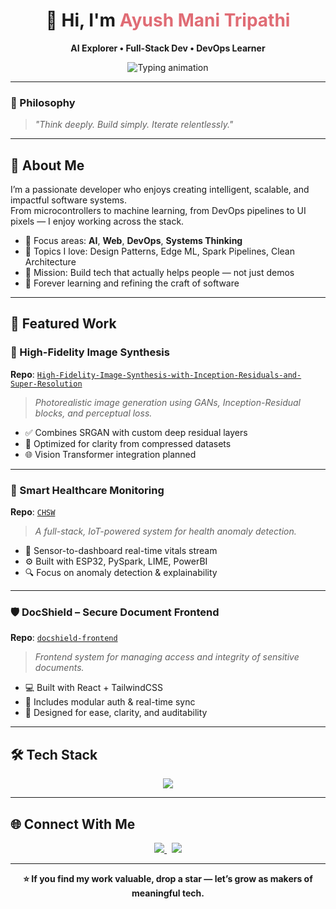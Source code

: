 <h1 align="center">👋 Hi, I'm <span style="color:#e06c75;">Ayush Mani Tripathi</span></h1>
<p align="center"><strong>AI Explorer • Full-Stack Dev • DevOps Learner</strong></p>

<p align="center">
  <img src="https://readme-typing-svg.demolab.com?font=Fira+Code&size=20&pause=1000&center=true&vCenter=true&width=500&lines=Crafting+Tech+That+Matters.;Breaking+things+to+learn.;Focused.+Fierce.+Unstoppable." alt="Typing animation" />
</p>

---

### 🧠 Philosophy  
> *"Think deeply. Build simply. Iterate relentlessly."*

---

## 🧩 About Me

I’m a passionate developer who enjoys creating intelligent, scalable, and impactful software systems.  
From microcontrollers to machine learning, from DevOps pipelines to UI pixels — I enjoy working across the stack.

- 🔬 Focus areas: **AI**, **Web**, **DevOps**, **Systems Thinking**
- 💬 Topics I love: Design Patterns, Edge ML, Spark Pipelines, Clean Architecture
- 🧭 Mission: Build tech that actually helps people — not just demos
- 🌱 Forever learning and refining the craft of software

---

## 🚀 Featured Work

### 🎨 High-Fidelity Image Synthesis  
**Repo**: [`High-Fidelity-Image-Synthesis-with-Inception-Residuals-and-Super-Resolution`](https://github.com/ayush-0p1/High-Fidelity-Image-Synthesis-with-Inception-Residuals-and-Super-Resolution)

> *Photorealistic image generation using GANs, Inception-Residual blocks, and perceptual loss.*

- ✅ Combines SRGAN with custom deep residual layers
- 🧠 Optimized for clarity from compressed datasets
- 🌐 Vision Transformer integration planned

---

### 🏥 Smart Healthcare Monitoring  
**Repo**: [`CHSW`](https://github.com/ayush-0p1/CHSW)

> *A full-stack, IoT-powered system for health anomaly detection.*

- 🔗 Sensor-to-dashboard real-time vitals stream  
- ⚙️ Built with ESP32, PySpark, LIME, PowerBI  
- 🔍 Focus on anomaly detection & explainability

---

### 🛡️ DocShield – Secure Document Frontend  
**Repo**: [`docshield-frontend`](https://github.com/ayush-0p1/docshield-frontend)

> *Frontend system for managing access and integrity of sensitive documents.*

- 💻 Built with React + TailwindCSS  
- 🔐 Includes modular auth & real-time sync  
- 🎯 Designed for ease, clarity, and auditability

---

## 🛠️ Tech Stack

<p align="center">
  <img src="https://skillicons.dev/icons?i=python,cpp,react,docker,tensorflow,pytorch,js,html,css,git,linux,vscode,arduino,firebase&perline=9" />
</p>

---

## 🌐 Connect With Me

<p align="center">
  <a href="https://www.linkedin.com/in/ayush-mani-tripathi-01330a257/" target="_blank">
    <img src="https://img.shields.io/badge/LinkedIn-Profile-0077B5?style=for-the-badge&logo=linkedin&logoColor=white" />
  </a>
  &nbsp;
  <a href="mailto:ayusht2014@gmail.com">
    <img src="https://img.shields.io/badge/Gmail-ayusht2014@gmail.com-D14836?style=for-the-badge&logo=gmail&logoColor=white" />
  </a>
</p>

---

<p align="center">
  <strong>⭐ If you find my work valuable, drop a star — let’s grow as makers of meaningful tech.</strong>
</p>
